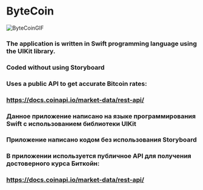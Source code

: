 # ByteCoin

![ByteCoinGIF](https://github.com/Slavk11/ByteCoin/assets/105375579/1ba94855-3bf1-4e6c-bc93-9672aa9f5820)

### The application is written in Swift programming language using the UIKit library.
### Coded without using Storyboard
### Uses a public API to get accurate Bitcoin rates:
### https://docs.coinapi.io/market-data/rest-api/

### Данное приложение написано на языке программирования Swift с использованием библиотеки UIKit
### Приложение написано кодом без использования Storyboard
### В приложении используется публичное API для получения достоверного курса Биткойн:
### https://docs.coinapi.io/market-data/rest-api/
